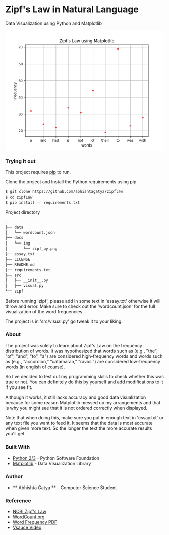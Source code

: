 # Zipf's Law in Natural Language

Data Visualization using Python and Matplotlib

![ZipfLaw](docs/img/zipf_py.png)

### Trying it out

This project requires [pip](https://pip.pypa.io/en/stable/installing/) to run.

Clone the project and Install the Python requirements using pip.

```sh
$ git clone https://github.com/abhishtagatya/zipflaw
$ cd zipfLaw
$ pip install -r requirements.txt
```

Project directory

```sh
.
├── data
│   └── wordcount.json
├── docs
│   └── img
│       └── zipf_py.png
├── essay.txt
├── LICENSE
├── README.md
├── requirements.txt
├── src
│   ├── __init__.py
│   ├── visual.py
└── zipf
```

Before running 'zipf', please add in some text in 'essay.txt' otherwise it will throw and error.
Make sure to check out the 'wordcount.json' for the full visualization of the word frequencies.

The project is in 'src/visual.py' go tweak it to your liking.

### About

The project was solely to learn about Zipf's Law on the frequency distribution of words.
It was hypothesized that words such as (e.g., "the", "of", "and", "to", "a") are considered high-frequency words and words such as (e.g., “accordion,” “catamaran,” “ravioli”) are considered low-frequency words (in english of course).

So I've decided to test out my programming skills to check whether this was true or not. You can definitely do this by yourself and add modifications to it if you see fit.

Although it works, it still lacks accuracy and good data visualization because for some reason Matplotlib messed up my arrangements and that is why you might see that it is not ordered correctly when displayed.

Note that when doing this, make sure you put in enough text in 'essay.txt' or any text file you want to feed it. It seems that the data is most accurate when given more text. So the longer the text the more accurate results you'll get.

### Built With

- [Python 2/3](python.org) - Python Software Foundation
- [Matplotlib](matplotlib.org) - Data Visualization Library

### Author

- ** Abhishta Gatya ** - Computer Science Student

### Reference

- [NCBI Zipf's Law](https://www.ncbi.nlm.nih.gov/pmc/articles/PMC4176592/)
- [WordCount.org](http://www.wordcount.org/main.php)
- [Word Frequency PDF](https://www.wordfrequency.info/files/entries.pdf)
- [Vsauce Video](https://youtu.be/fCn8zs912OE)
